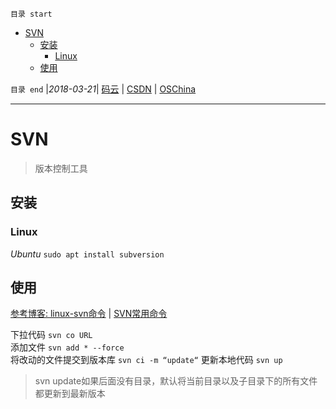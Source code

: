 `目录 start`
 
- [SVN](#svn)
    - [安装](#安装)
        - [Linux](#linux)
    - [使用](#使用)

`目录 end` |_2018-03-21_| [码云](https://gitee.com/kcp1104) | [CSDN](http://blog.csdn.net/kcp606) | [OSChina](https://my.oschina.net/kcp1104)
****************************************
# SVN
> 版本控制工具

## 安装
### Linux
_Ubuntu_
`sudo apt install subversion`

## 使用
[参考博客: linux-svn命令](http://blog.csdn.net/gexiaobaohelloworld/article/details/7752862) | [SVN常用命令](http://www.cnblogs.com/SanMaoSpace/p/5102878.html)  

下拉代码 `svn co URL`  
添加文件 `svn add * --force`  
将改动的文件提交到版本库 `svn ci -m “update“`
更新本地代码 `svn up`  
> svn update如果后面没有目录，默认将当前目录以及子目录下的所有文件都更新到最新版本

